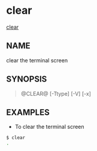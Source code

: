 # clear

[clear](https://man7.org/linux/man-pages/man1/clear.1.html)

## NAME

clear the terminal screen

## SYNOPSIS

> @CLEAR@ [-Ttype] [-V] [-x]

## EXAMPLES

- To clear the terminal screen

```bash
$ clear
.
```
